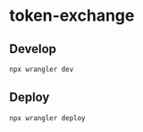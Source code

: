 # token-exchange

## Develop
```bash
npx wrangler dev
```

## Deploy
```bash
npx wrangler deploy
```